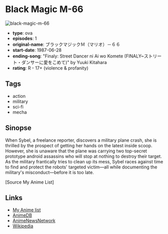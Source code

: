 # Black Magic M-66

![black-magic-m-66](https://cdn.myanimelist.net/images/anime/1645/94523.jpg)

-   **type**: ova
-   **episodes**: 1
-   **original-name**: ブラックマジックＭ（マリオ）－６６
-   **start-date**: 1987-06-28
-   **ending-song**: "Finaly: Street Dancer ni Ai wo Komete (FINALY~ストリート・ダンサーに愛をこめて)" by Yuuki Kitahara
-   **rating**: R - 17+ (violence & profanity)

## Tags

-   action
-   military
-   sci-fi
-   mecha

## Sinopse

When Sybel, a freelance reporter, discovers a military plane crash, she is thrilled by the prospect of getting her hands on the latest inside scoop. However, she is unaware that the plane was carrying two top-secret prototype android assassins who will stop at nothing to destroy their target. As the military frantically tries to clean up its mess, Sybel races against time to find and protect the robots' targeted victim—all while documenting the military's misconduct—before it is too late.

[Source My Anime List]

## Links

-   [My Anime list](https://myanimelist.net/anime/1270/Black_Magic_M-66)
-   [AnimeDB](http://anidb.info/perl-bin/animedb.pl?show=anime&aid=578)
-   [AnimeNewsNetwork](http://www.animenewsnetwork.com/encyclopedia/anime.php?id=260)
-   [Wikipedia](http://en.wikipedia.org/wiki/Black_Magic_M-66)
